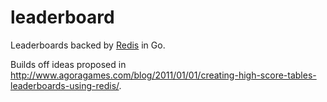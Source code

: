 # leaderboard

Leaderboards backed by [Redis](http://redis.io) in Go.

Builds off ideas proposed in http://www.agoragames.com/blog/2011/01/01/creating-high-score-tables-leaderboards-using-redis/.
